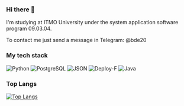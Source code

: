 ### Hi there 👋

I'm studying at ITMO University under the system application software program 09.03.04.

To contact me just send a message in Telegram: @bde20

### My tech stack

![Python](https://img.shields.io/static/v1?style=for-the-badge&message=Python&color=2B2728&logo=Python&logoColor=FFFFFF&label=)
![PostgreSQL](https://img.shields.io/static/v1?style=for-the-badge&message=PostgreSQL&color=4169E1&logo=PostgreSQL&logoColor=FFFFFF&label=)
![JSON](https://img.shields.io/static/v1?style=for-the-badge&message=JSON&color=008080&logo=Json&logoColor=FFFFFF&label=)
![Deploy-F](https://img.shields.io/static/v1?style=for-the-badge&message=Deploy-F&color=2F93E0&logo=Deploy&logoColor=FFFFFF&label=)
![Java](https://img.shields.io/badge/-Java-critical?style=for-the-badge&logo=Java)

### Top Langs

[![Top Langs](https://github-readme-stats.vercel.app/api/top-langs/?username=CodeAxeAttacks&layout=donut)](https://github.com/anuraghazra/github-readme-stats)

